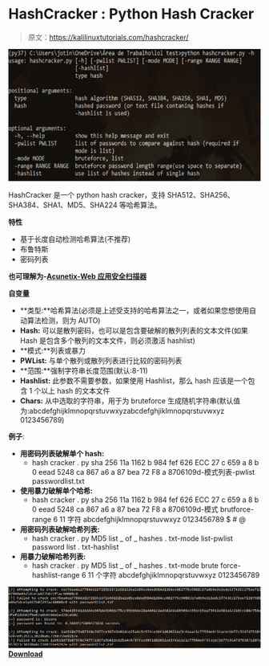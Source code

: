 # HashCracker : Python Hash Cracker

> 原文：<https://kalilinuxtutorials.com/hashcracker/>

[![HashCracker : Python Hash Cracker](img//fffb5c325137f2d07ba8f0f1b320e878.png "HashCracker : Python Hash Cracker")](https://1.bp.blogspot.com/-vly1-EMfWsU/XkapCMeTPMI/AAAAAAAAE8w/9K3Ge6M661w0xupbcnPJJXAYTtzbE5kwACLcBGAsYHQ/s1600/hashcracker-1%25281%2529.png)

HashCracker 是一个 python hash cracker，支持 SHA512、SHA256、SHA384、SHA1、MD5、SHA224 等哈希算法。

**特性**

*   基于长度自动检测哈希算法(不推荐)
*   布鲁特斯
*   密码列表

**也可理解为-[Acunetix-Web 应用安全扫描器](https://kalilinuxtutorials.com/acunetix/)**

**自变量**

*   **类型:**哈希算法(必须是上述受支持的哈希算法之一，或者如果您想使用自动算法检测，则为 AUTO)
*   **Hash:** 可以是散列密码，也可以是包含要破解的散列列表的文本文件(如果 Hash 是包含多个散列的文本文件，则必须激活 hashlist)
*   **模式:**列表或暴力
*   **PWList:** 与单个散列或散列列表进行比较的密码列表
*   **范围:**强制字符串长度范围(默认:8-11)
*   **Hashlist:** 此参数不需要参数，如果使用 Hashlist，那么 hash 应该是一个包含 1 个以上 hash 的文本文件
*   **Chars:** 从中选取的字符串，用于为 bruteforce 生成随机字符串(默认值为:abcdefghijklmnopqrstuvwxyzabcdefghjiklmnopqrstuvwxyz 0123456789)

**例子**:

*   **用密码列表破解单个 hash:**
    *   hash cracker . py sha 256 11a 1162 b 984 fef 626 ECC 27 c 659 a 8 b 0 eead 5248 ca 867 a6 a 87 bea 72 F8 a 8706109d-模式列表-pwlist passwordlist.txt
*   **使用暴力破解单个哈希:**
    *   hash cracker . py sha 256 11a 1162 b 984 fef 626 ECC 27 c 659 a 8 b 0 eead 5248 ca 867 a6 a 87 bea 72 F8 a 8706109d-模式 brutforce-range 6 11 字符 abcdefghijklmnopqrstuvwxyz 0123456789 $ # @
*   **用密码列表破解哈希列表:**
    *   hash cracker . py MD5 list _ of _ hashes . txt-mode list-pwlist password list . txt-hashlist
*   **用暴力破解哈希列表:**
    *   hash cracker . py MD5 list _ of _ hashes . txt-mode brute force-hashlist-range 6 11 个字符 abcdefghjiklmnopqrstuvwxyz 0123456789

![](img//5676ff4d28adccf83c1c23dd478b3b6e.png)[**Download**](https://github.com/Bot3939/hashcracker)